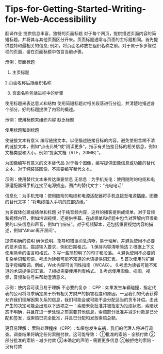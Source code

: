 # Tips-for-Getting-Started-Writing-for-Web-Accessibility
翻译作业
提供信息丰富，独特的页面标题
对于每个网页，提供描述页面内容的简短标题，并将其与其他页面区分开来。页面标题通常与页面的主标题相同。首先提供独特和最相关的信息; 例如，将页面名称放在组织名称之前。对于属于多步骤过程的页面，请在页面标题中包含当前步骤。

示例：页面标题
1. 主页标题
 
2.页面名称后跟组织名称
 
3. 页面名称包括进程中的步骤
 



使用标题来表达意义和结构
使用简短标题对相关段落进行分组，并清楚地描述各个部分。好的标题提供了内容的概述。

示例：使用标题来组织内容
缺乏标题
 
使用标题和副标题
 



使链接文本有意义
编写链接文本，以便描述链接目标的内容。避免使用含糊不清的链接文本，例如“点击此处”或“阅读更多”。指示有关链接目标的相关信息，例如文档类型和大小，例如“提案文档（RTF，20MB）”。



为图像编写有意义的文本替代品
对于每个图像，编写提供图像信息或功能的替代文本。对于纯装饰图像，不需要编写替代文本。

示例：使用替代文本来传达重要信息
无信息：为手机充电：使用随附的电缆和电源适配器将手机连接至电源插座。图片的替代文字：“充电电话”
 
信息化：为手机充电：使用随附的电缆和电源适配器将手机连接至电源插座。图像的替代文字：“将电缆插入手机的底部边缘。”
 



为多媒体创建成绩单和标题
对于纯音频内容，这样的播客提供成绩单。对于音频和视频内容，例如培训视频，还提供字幕。在成绩单和标题中包含对理解内容很重要的口头信息和声音，例如“门吱吱”。对于视频脚本，还包括重要视觉内容的描述，例如“Athan离开房间”。



提供明确的说明
确保说明，指导和错误消息清晰，易于理解，并避免使用不必要的技术语言。描述输入要求，例如日期格式。
1.保持内容清晰简洁
2.根据上下文使用简单的语言和格式。
3.写一些简短明了的句子和段落。
4.避免使用不必要的复杂单词和短语。考虑为读者可能不知道的术语提供词汇表。
5.首次使用时扩展首字母缩略词。例如，Web内容可访问性指南（WCAG）。
6.考虑为读者可能不知道的术语提供词汇表。
7.根据需要使用列表格式。
8.考虑使用图像，插图，视频，音频和符号来帮助澄清意义。

示例：使内容可读且易于理解
不必要的复杂：
CPP：如果发生车辆碰撞，指定代表的公司将寻求确定属于所有相关方财产的损害程度和原因。一旦我们的代表获得允许我们理解因果关系的信息，我们可能会或可能不会分配适当的货币补偿。由此产生的决定可能会出现以下选项之一：索赔未获批准并被指定为拒绝状态，索赔状态不明确，并且在进一步处理之前需要其他信息，索赔部分批准并减少付款是已分配和签发，或索赔已完全批准，并且已分配和发放索赔总额。

更容易理解：
索赔处理程序（CPP）：如果您发生车祸，我们的代理人将进行调查。调查结果将确定任何索赔付款。这可能导致：
①批准的索赔 - 全额付款
②部分批准的索赔 - 减少付款
③未确定的声明 - 需要更多信息
④被拒绝的索赔 - 没有付款
